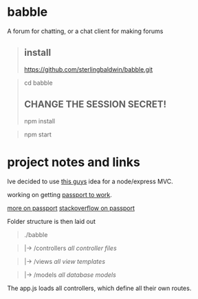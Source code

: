 # babble
A forum for chatting, or a chat client for making forums


> ## install
> https://github.com/sterlingbaldwin/babble.git

> cd babble
> ## CHANGE THE SESSION SECRET!
> npm install

> npm start



# project notes and links
Ive decided to use [this guys](http://timstermatic.github.io/blog/2013/08/17/a-simple-mvc-framework-with-node-and-express/) idea for a node/express MVC.

working on getting [passport to work](http://mherman.org/blog/2015/01/31/local-authentication-with-passport-and-express-4/).

[more on passport](https://scotch.io/tutorials/easy-node-authentication-setup-and-local)
[stackoverflow on passport](http://stackoverflow.com/questions/15711127/express-passport-node-js-error-handling)

Folder structure is then laid out

> ./babble

>  |-> /controllers  _all controller files_

>  |-> /views  _all view templates_

>  |-> /models  _all database models_


The app.js loads all controllers, which define all their own routes.
